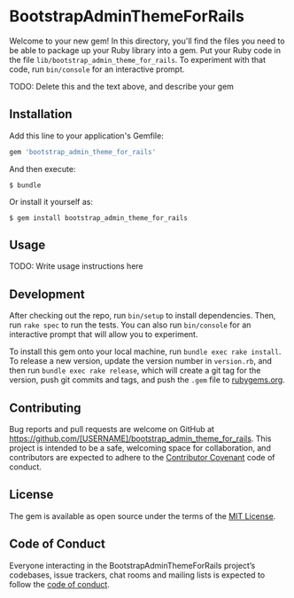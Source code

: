 # BootstrapAdminThemeForRails

Welcome to your new gem! In this directory, you'll find the files you need to be able to package up your Ruby library into a gem. Put your Ruby code in the file `lib/bootstrap_admin_theme_for_rails`. To experiment with that code, run `bin/console` for an interactive prompt.

TODO: Delete this and the text above, and describe your gem

## Installation

Add this line to your application's Gemfile:

```ruby
gem 'bootstrap_admin_theme_for_rails'
```

And then execute:

    $ bundle

Or install it yourself as:

    $ gem install bootstrap_admin_theme_for_rails

## Usage

TODO: Write usage instructions here

## Development

After checking out the repo, run `bin/setup` to install dependencies. Then, run `rake spec` to run the tests. You can also run `bin/console` for an interactive prompt that will allow you to experiment.

To install this gem onto your local machine, run `bundle exec rake install`. To release a new version, update the version number in `version.rb`, and then run `bundle exec rake release`, which will create a git tag for the version, push git commits and tags, and push the `.gem` file to [rubygems.org](https://rubygems.org).

## Contributing

Bug reports and pull requests are welcome on GitHub at https://github.com/[USERNAME]/bootstrap_admin_theme_for_rails. This project is intended to be a safe, welcoming space for collaboration, and contributors are expected to adhere to the [Contributor Covenant](http://contributor-covenant.org) code of conduct.

## License

The gem is available as open source under the terms of the [MIT License](https://opensource.org/licenses/MIT).

## Code of Conduct

Everyone interacting in the BootstrapAdminThemeForRails project’s codebases, issue trackers, chat rooms and mailing lists is expected to follow the [code of conduct](https://github.com/[USERNAME]/bootstrap_admin_theme_for_rails/blob/master/CODE_OF_CONDUCT.md).

